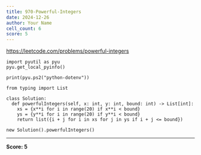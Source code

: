 ```yaml
---
title: 970-Powerful-Integers
date: 2024-12-26
author: Your Name
cell_count: 6
score: 5
---
```


https://leetcode.com/problems/powerful-integers


```
import pyutil as pyu
pyu.get_local_pyinfo()
```


```
print(pyu.ps2("python-dotenv"))
```


```
from typing import List
```


```
class Solution:
  def powerfulIntegers(self, x: int, y: int, bound: int) -> List[int]:
    xs = {x**i for i in range(20) if x**i < bound}
    ys = {y**i for i in range(20) if y**i < bound}
    return list({i + j for i in xs for j in ys if i + j <= bound})
```


```
new Solution().powerfulIntegers()
```


---
**Score: 5**
